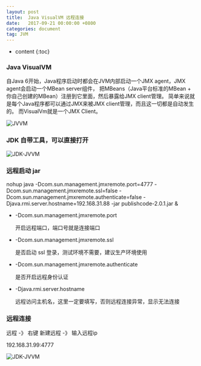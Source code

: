 ```yaml
---
layout: post
title:  Java VisualVM 远程连接
date:   2017-09-21 00:00:00 +0800
categories: document
tag: JVM
---
```


* content
{:toc}

### Java VisualVM

自Java 6开始，Java程序启动时都会在JVM内部启动一个JMX agent，JMX agent会启动一个MBean server组件，
把MBeans（Java平台标准的MBean + 你自己创建的MBean）注册到它里面，然后暴露给JMX client管理。
简单来说就是每个Java程序都可以通过JMX来被JMX client管理，而且这一切都是自动发生的。
而VisualVm就是一个JMX Client。

![JVVM](https://torgor.github.io/styles/images/jmm/JVVM.png)

### JDK 自带工具，可以直接打开

![JDK-JVVM](https://torgor.github.io/styles/images/jmm/JDK-VisaulVM.png)


### 远程启动 jar

nohup java -Dcom.sun.management.jmxremote.port=4777 
-Dcom.sun.management.jmxremote.ssl=false 
-Dcom.sun.management.jmxremote.authenticate=false 
-Djava.rmi.server.hostname=192.168.31.88 
-jar publishcode-2.0.1.jar &

* -Dcom.sun.management.jmxremote.port                      

   开启远程端口，端口号就是连接端口
   
* -Dcom.sun.management.jmxremote.ssl

  是否启动 ssl 登录，测试环境不需要，建议生产环境使用
  
* -Dcom.sun.management.jmxremote.authenticate

  是否开启远程身份认证
  
* -Djava.rmi.server.hostname

  远程访问主机名，这里一定要填写，否则远程连接异常，显示无法连接
    

### 远程连接 

远程 -》 右键 新建远程 -》 输入远程ip

192.168.31.99:4777


![JDK-JVVM](https://torgor.github.io/styles/images/jmm/JVVM-console.png)


